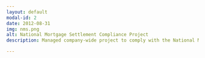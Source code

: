 ```yaml
---
layout: default
modal-id: 2
date: 2012-08-31
img: nms.png
alt: National Mortgage Settlement Compliance Project
description: Managed company-wide project to comply with the National Mortgage Settlement, resulting in Credit Suisse being one of only three servicers which were able to comply on time. Requiring major overhauls to the internal software and business processes, the project was the highest priority for everyone in the company.

---
```


